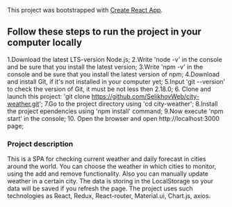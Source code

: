 This project was bootstrapped with [Create React App](https://github.com/facebook/create-react-app).

## Follow these steps to run the project in your computer locally

1.Download the latest LTS-version Node.js;
2.Write 'node -v' in the console and be sure that you install the latest version;
3.Write 'npm -v' in the console and be sure that you install the latest version of npm;
4.Download and install Git, if it's not installed in your computer yet;
5.Input 'git --version' to check the version of Git, it must be not less then 2.18.0;
6. Clone and launch this project: 'git clone https://github.com/SelikhovWeb/city-weather.git';
7.Go to the project directory using 'cd city-weather';
8.Install the project ependencies using 'npm install' command;
9.Now execute 'npm start' in the console;
10. Open the browser and open http://localhost:3000 page;

### Project description

This is a SPA for checking current weather and daily forecast in cities around the world. You can choose the weather in which cities to monitor, using the add and remove functionality. Also you can manually update weather in a certain city. The data is storing in the LocalStorage so your data will be saved if you refresh the page. The project uses such technologies as React, Redux, React-router, Material.ui, Chart.js, axios.
